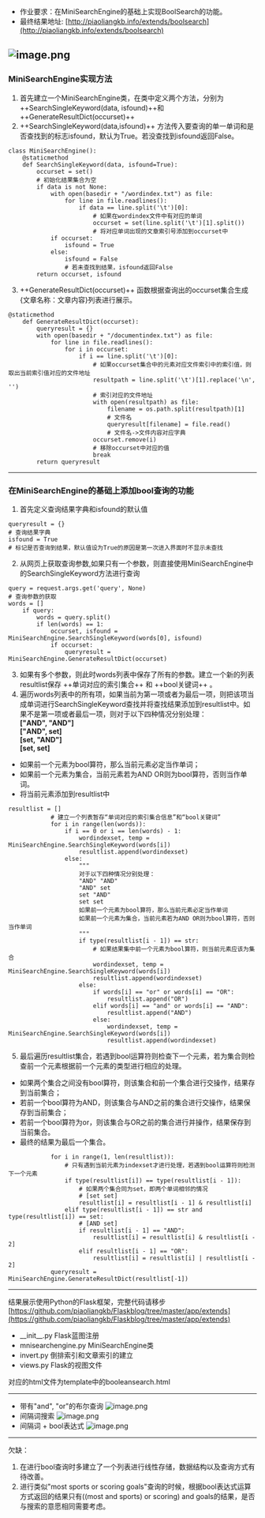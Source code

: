 - 作业要求：在MiniSearchEngine的基础上实现BoolSearch的功能。
- 最终结果地址: [http://piaoliangkb.info/extends/boolsearch](http://piaoliangkb.info/extends/boolsearch)

![image.png](https://upload-images.jianshu.io/upload_images/11146099-c074e90839ee6803.png?imageMogr2/auto-orient/strip%7CimageView2/2/w/1240)
-------------------------------------------------------------
### MiniSearchEngine实现方法

1. 首先建立一个MiniSearchEngine类，在类中定义两个方法，分别为++SearchSingleKeyword(data, isfound)++和++GenerateResultDict(occurset)++
2. ++SearchSingleKeyword(data,isfound)++ 方法传入要查询的单一单词和是否查找到的标志isfound，默认为True。若没查找到isfound返回False。

```
class MiniSearchEngine():
    @staticmethod
    def SearchSingleKeyword(data, isfound=True):
        occurset = set()
        # 初始化结果集合为空
        if data is not None:
            with open(basedir + "/wordindex.txt") as file:
                for line in file.readlines():
                    if data == line.split('\t')[0]:
                        # 如果在wordindex文件中有对应的单词
                        occurset = set(line.split('\t')[1].split())
                        # 将对应单词出现的文章索引号添加到occurset中
            if occurset:
                isfound = True
            else:
                isfound = False
                # 若未查找到结果，isfound返回False
        return occurset, isfound
```

3. ++GenerateResultDict(occurset)++ 函数根据查询出的occurset集合生成{文章名称：文章内容}列表进行展示。
```
@staticmethod
    def GenerateResultDict(occurset):
        queryresult = {}
        with open(basedir + "/documentindex.txt") as file:
            for line in file.readlines():
                for i in occurset:
                    if i == line.split('\t')[0]:
                        # 如果occurset集合中的元素对应文件索引中的索引值，则取出当前索引值对应的文件地址
                        resultpath = line.split('\t')[1].replace('\n', '')
                        # 索引对应的文件地址
                        with open(resultpath) as file:
                            filename = os.path.split(resultpath)[1]
                            # 文件名
                            queryresult[filename] = file.read()
                            # 文件名->文件内容对应字典
                        occurset.remove(i)
                        # 移除occurset中对应的值
                        break
        return queryresult
```

---------------------------------------------
### 在MiniSearchEngine的基础上添加bool查询的功能

1. 首先定义查询结果字典和isfound的默认值
```
queryresult = {}
# 查询结果字典
isfound = True
# 标记是否查询到结果，默认值设为True的原因是第一次进入界面时不显示未查找
``` 
2. 从网页上获取查询参数,如果只有一个参数，则直接使用MiniSearchEngine中的SearchSingleKeyword方法进行查询
```
query = request.args.get('query', None)
# 查询参数的获取
words = []
    if query:
        words = query.split()
        if len(words) == 1:
            occurset, isfound = MiniSearchEngine.SearchSingleKeyword(words[0], isfound)
            if occurset:
                queryresult = MiniSearchEngine.GenerateResultDict(occurset)
````
3. 如果有多个参数，则此时words列表中保存了所有的参数。建立一个新的列表resultlist保存 ++单词对应的索引集合++ 和 ++bool关键词++ 。  
4. 遍历words列表中的所有项，如果当前为第一项或者为最后一项，则把该项当成单词进行SearchSingleKeyword查找并将查找结果添加到resultlist中。如果不是第一项或者最后一项，则对于以下四种情况分别处理：  
                    **["AND", "AND"]**  
                    **["AND", set]**  
                    **[set, "AND"]**  
                    **[set, set]**  
- 如果前一个元素为bool算符，那么当前元素必定当作单词；  
- 如果前一个元素为集合，当前元素若为AND OR则为bool算符，否则当作单词。   
- 将当前元素添加到resultlist中
```
resultlist = []
            # 建立一个列表暂存“单词对应的索引集合信息”和“bool关键词”
            for i in range(len(words)):
                if i == 0 or i == len(words) - 1:
                    wordindexset, temp = MiniSearchEngine.SearchSingleKeyword(words[i])
                    resultlist.append(wordindexset)
                else:
                    """
                    对于以下四种情况分别处理：
                    "AND" "AND"
                    "AND" set
                    set "AND"
                    set set
                    如果前一个元素为bool算符，那么当前元素必定当作单词
                    如果前一个元素为集合，当前元素若为AND OR则为bool算符，否则当作单词
                    """
                    if type(resultlist[i - 1]) == str:
                        # 如果结果集中前一个元素为bool算符，则当前元素应该为集合
                        wordindexset, temp = MiniSearchEngine.SearchSingleKeyword(words[i])
                        resultlist.append(wordindexset)
                    else:
                        if words[i] == "or" or words[i] == "OR":
                            resultlist.append("OR")
                        elif words[i] == "and" or words[i] == "AND":
                            resultlist.append("AND")
                        else:
                            wordindexset, temp = MiniSearchEngine.SearchSingleKeyword(words[i])
                            resultlist.append(wordindexset)
```
5. 最后遍历resultlist集合，若遇到bool运算符则检查下一个元素，若为集合则检查前一个元素根据前一个元素的类型进行相应的处理。
- 如果两个集合之间没有bool算符，则该集合和前一个集合进行交操作，结果存到当前集合；
- 若前一个bool算符为AND，则该集合与AND之前的集合进行交操作，结果保存到当前集合；
- 若前一个bool算符为or，则该集合与OR之前的集合进行并操作，结果保存到当前集合。
- 最终的结果为最后一个集合。
```
            for i in range(1, len(resultlist)):
                # 只有遇到当前元素为indexset才进行处理，若遇到bool运算符则检测下一个元素
                if type(resultlist[i]) == type(resultlist[i - 1]):
                    # 如果两个集合同为set，即两个单词相邻的情况
                    # [set set]
                    resultlist[i] = resultlist[i - 1] & resultlist[i]
                elif type(resultlist[i - 1]) == str and type(resultlist[i]) == set:
                    # [AND set]
                    if resultlist[i - 1] == "AND":
                        resultlist[i] = resultlist[i] & resultlist[i - 2]
                    elif resultlist[i - 1] == "OR":
                        resultlist[i] = resultlist[i] | resultlist[i - 2]
            queryresult = MiniSearchEngine.GenerateResultDict(resultlist[-1])
```
----------------------------------------------------------
结果展示使用Python的Flask框架，完整代码请移步[https://github.com/piaoliangkb/Flaskblog/tree/master/app/extends](https://github.com/piaoliangkb/Flaskblog/tree/master/app/extends)

- \_\_init__.py    Flask蓝图注册
- mnisearchengine.py    MiniSearchEngine类
- invert.py    倒排索引和文章索引的建立
- views.py    Flask的视图文件

对应的html文件为template中的booleansearch.html

------------------------------------------------------
- 带有"and", "or"的布尔查询
![image.png](https://upload-images.jianshu.io/upload_images/11146099-420ecea4a0a2195a.png?imageMogr2/auto-orient/strip%7CimageView2/2/w/1240)
- 间隔词搜索
![image.png](https://upload-images.jianshu.io/upload_images/11146099-f190fd7fd2b99149.png?imageMogr2/auto-orient/strip%7CimageView2/2/w/1240)
- 间隔词 + bool表达式
![image.png](https://upload-images.jianshu.io/upload_images/11146099-2d491df1a6f39a7b.png?imageMogr2/auto-orient/strip%7CimageView2/2/w/1240)
------------------------------------------------------
欠缺：
1. 在进行bool查询时多建立了一个列表进行线性存储，数据结构以及查询方式有待改善。
2. 进行类似"most sports or scoring goals"查询的时候，根据bool表达式运算方式返回的结果只有((most and sports) or scoring) and goals的结果，是否与搜索的意愿相同需要考虑。
